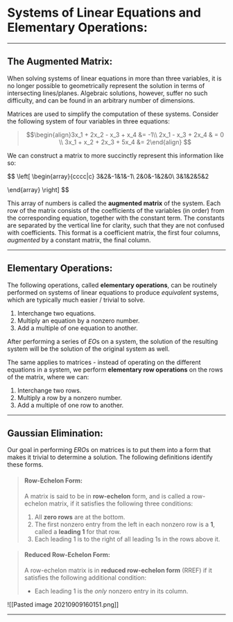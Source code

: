 # Systems of Linear Equations and Elementary Operations:

***
## The Augmented Matrix:
 
 When solving systems of linear equations in more than three variables, it is no longer possible to geometrically represent the solution in terms of intersecting lines/planes. Algebraic solutions, however, suffer no such difficulty, and can be found in an arbitrary number of dimensions. 
 
 Matrices are used to simplify the computation of these systems. Consider the following system of four variables in three equations:
 
> $$\begin{align}3x_1 + 2x_2 - x_3 + x_4 &= -1\\ 2x_1 - x_3 + 2x_4 & = 0 \\ 3x_1 + x_2 + 2x_3 + 5x_4 &= 2\end{align} $$

We can construct a matrix to more succinctly represent this information like so:


$$ \left[
\begin{array}{cccc|c}
  3&2&-1&1&-1\\
  2&0&-1&2&0\\
  3&1&2&5&2
  
\end{array}
\right] $$

This array of numbers is called the **augmented matrix** of the system. Each row of the matrix consists of the coefficients of the variables (in order) from the corresponding equation, together with the constant term. The constants are separated by the vertical line for clarity, such that they are not confused with coefficients. This format is a coefficient matrix, the first four columns, *augmented* by a constant matrix, the final column. 

***

## Elementary Operations:

The following operations, called **elementary operations**, can be routinely performed on systems of linear equations to produce *equivalent* systems, which are typically much easier / trivial to solve. 

1. Interchange two equations.
2. Multiply an equation by a nonzero number. 
3. Add a multiple of one equation to another. 


After performing a series of *EO*s on a system, the solution of the resulting system will be the solution of the original system as well. 

The same applies to matrices - instead of operating on the different equations in a system, we perform **elementary row operations** on the rows of the matrix, where we can:


1. Interchange two rows.
2. Multiply a row by a nonzero number. 
3. Add a multiple of one row to another.

***

## Gaussian Elimination: 

Our goal in performing *ERO*s on matrices is to put them into a form that makes it trivial to determine a solution. The following definitions identify these forms.


> #### **Row-Echelon Form**: 
>A matrix is said to be in **row-echelon** form, and is called a row-echelon matrix, if it satisfies the following three conditions:
>1. All **zero rows** are at the bottom.
>2. The first nonzero entry from the left in each nonzero row is a **1**, called a **leading 1** for that row.
>3. Each leading 1 is to the right of all leading 1s in the rows above it. 


> #### **Reduced Row-Echelon Form**:
> A row-echelon matrix is in **reduced row-echelon form** (RREF) if it satisfies the following additional condition:
> - Each leading 1 is the *only* nonzero entry in its column. 
 

 ![[Pasted image 20210909160151.png]]

***
